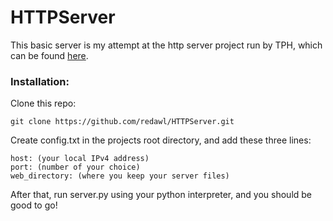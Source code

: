 # HTTPServer

This basic server is my attempt at the http server project run by TPH, which can be found [here](https://theprogrammershangout.com/resources/projects/http-project-guide/).

### Installation:
Clone this repo:
```
git clone https://github.com/redawl/HTTPServer.git
```
Create config.txt in the projects root directory, and add these three lines:
```
host: (your local IPv4 address)
port: (number of your choice)
web_directory: (where you keep your server files)
```
After that,  run server.py using your python interpreter, and you should be good to go!